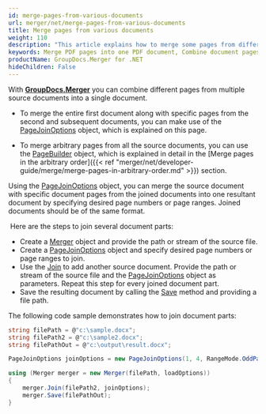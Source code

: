 ```yaml
---
id: merge-pages-from-various-documents
url: merger/net/merge-pages-from-various-documents
title: Merge pages from various documents
weight: 110
description: "This article explains how to merge some pages from different documents into single PDF, DOCX, Excel or PowerPoint document using GroupDocs.Merger for .NET."
keywords: Merge PDF pages into one PDF document, Combine document pages into single document, Merge pages into document using GroupDocs.Merger for .NET
productName: GroupDocs.Merger for .NET
hideChildren: False
---
```

With **[GroupDocs.Merger](https://products.groupdocs.com/merger/net)** you can combine different pages from multiple source documents into a single document. 

* To merge the entire first document along with specific pages from the second and subsequent documents, you can make use of the [PageJoinOptions](https://reference.groupdocs.com/merger/net/groupdocs.merger.domain.options/pagejoinoptions/) object, which is explained on this page.

* To merge arbitrary pages from all the source documents, you can use the [PageBuilder](https://reference.groupdocs.com/merger/net/groupdocs.merger.domain.builders/pagebuilder/) object, which is explained in detail in the [Merge pages in the arbitrary order]({{< ref "merger/net/developer-guide/merge/merge-pages-in-arbitrary-order.md" >}}) section.

Using the [PageJoinOptions](https://reference.groupdocs.com/merger/net/groupdocs.merger.domain.options/pagejoinoptions/) object, you can merge the source document with specific document pages from the joined documents into one resultant document by specifying desired page numbers or page ranges. Joined documents should be of the same format.

 Here are the steps to join several document parts:

*   Create a [Merger](https://reference.groupdocs.com/merger/net/groupdocs.merger/merger) object and provide the path or stream of the source file.
*   Create a [PageJoinOptions](https://reference.groupdocs.com/merger/net/groupdocs.merger.domain.options/pagejoinoptions/) object and specify desired page numbers or page ranges to join.
*   Use the [Join](https://reference.groupdocs.com/merger/net/groupdocs.merger/merger/join/#join_3) to add another source document. Provide the path or stream of the source file and the [PageJoinOptions](https://reference.groupdocs.com/merger/net/groupdocs.merger.domain.options/pagejoinoptions) object as parameters. Repeat this step for every joined document part.
*   Save the resulting document by calling the [Save](https://reference.groupdocs.com/merger/net/groupdocs.merger/merger/save/#save_1) method and providing a file path.

The following code sample demonstrates how to join document parts:

```csharp
string filePath = @"c:\sample.docx";
string filePath2 = @"c:\sample2.docx";
string filePathOut = @"c:\output\result.docx";

PageJoinOptions joinOptions = new PageJoinOptions(1, 4, RangeMode.OddPages);

using (Merger merger = new Merger(filePath, loadOptions))
{
    merger.Join(filePath2, joinOptions);
    merger.Save(filePathOut);
}
```

